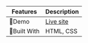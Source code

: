 | Features   | Description   |
| ---------  | ------------  |
| 🏀Demo    | [Live site](https://kamrulhasan7.github.io/The-Career-Mission-2025-/)   |
| 🧾Built With   | HTML, CSS   |